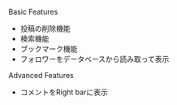 Basic Features
- 投稿の削除機能
- 検索機能
- ブックマーク機能
- フォロワーをデータベースから読み取って表示

Advanced Features
- コメントをRight barに表示
